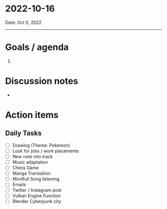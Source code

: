 
# 2022-10-16

Date: Oct 0, 2022

---

# Goals / agenda
1. 

# Discussion notes
- 

# Action items
## Daily Tasks
- [ ] Drawing (Theme: Pokemon)
- [ ] Look for jobs / work placements
- [ ] New note into track
- [ ] Music adaptation
- [ ] Chess Game
- [ ] Manga Translation
- [ ] Mindfull Song listening
- [ ] Emails
- [ ] Twitter / Instagram post
- [ ] Vulkan Engine Function
- [ ] Blender Cyberpunk city
